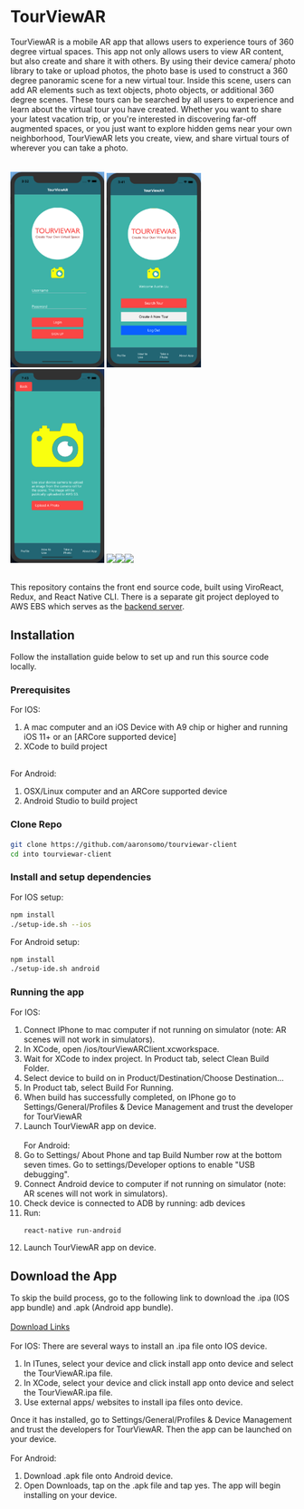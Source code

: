 # TourViewAR

TourViewAR is a mobile AR app that allows users to experience tours of 360 degree virtual spaces. This app not only allows users to view AR content, but also create and share it with others. By using their device camera/ photo library to take or upload photos, the photo base is used to construct a 360 degree panoramic scene for a new virtual tour. Inside this scene, users can add AR elements such as text objects, photo objects, or additional 360 degree scenes. These tours can be searched by all users to experience and learn about the virtual tour you have created. Whether you want to share your latest vacation trip, or you're interested in discovering far-off augmented spaces, or you just want to explore hidden gems near your own neighborhood, TourViewAR lets you create, view, and share virtual tours of wherever you can take a photo.  
<br/><br/>
<img src="images/app1.png" width="33%"/> <img src="images/app3.png" width="33%"/> <img src="images/app4.png" width="33%"/>
<img src="images/createtours.gif" width="33%"/><img src="images/viewtour.gif" width="33%"/><img src="images/ny2.gif" width="33%"/>
<br/><br/>

This repository contains the front end source code, built using ViroReact, Redux, and React Native CLI. There is a separate git project deployed to AWS EBS which serves as the [backend server](https://github.com/liu-austin/TourViewARServer_alpha).

## Installation

Follow the installation guide below to set up and run this source code locally.

### Prerequisites

For IOS:

1. A mac computer and an iOS Device with A9 chip or higher and running iOS 11+ or an [ARCore supported device]
2. XCode to build project
   <br/><br/>

For Android:

1. OSX/Linux computer and an ARCore supported device
2. Android Studio to build project

### Clone Repo

```sh
git clone https://github.com/aaronsomo/tourviewar-client
cd into tourviewar-client
```

### Install and setup dependencies

For IOS setup:

```sh
npm install
./setup-ide.sh --ios
```

For Android setup:

```sh
npm install
./setup-ide.sh android
```

### Running the app

For IOS:

1. Connect IPhone to mac computer if not running on simulator (note: AR scenes will not work in simulators).
2. In XCode, open /ios/tourViewARClient.xcworkspace.
3. Wait for XCode to index project. In Product tab, select Clean Build Folder.
4. Select device to build on in Product/Destination/Choose Destination...
5. In Product tab, select Build For Running.
6. When build has successfully completed, on IPhone go to Settings/General/Profiles & Device Management and trust the developer for TourViewAR
7. Launch TourViewAR app on device.
   <br/><br/>
   For Android:
8. Go to Settings/ About Phone and tap Build Number row at the bottom seven times. Go to settings/Developer options to enable "USB debugging".
9. Connect Android device to computer if not running on simulator (note: AR scenes will not work in simulators).
10. Check device is connected to ADB by running: adb devices
11. Run:
    ```sh
    react-native run-android
    ```
12. Launch TourViewAR app on device.

## Download the App

To skip the build process, go to the following link to download the .ipa (IOS app bundle) and .apk (Android app bundle).
<br/><br/>
[Download Links](Links)
<br/><br/>
For IOS:
There are several ways to install an .ipa file onto IOS device.

1. In ITunes, select your device and click install app onto device and select the TourViewAR.ipa file.
2. In XCode, select your device and click install app onto device and select the TourViewAR.ipa file.
3. Use external apps/ websites to install ipa files onto device.

Once it has installed, go to Settings/General/Profiles & Device Management and trust the developers for TourViewAR. Then the app can be launched on your device.
<br/><br/>
For Android:

1. Download .apk file onto Android device.
2. Open Downloads, tap on the .apk file and tap yes. The app will begin installing on your device.
